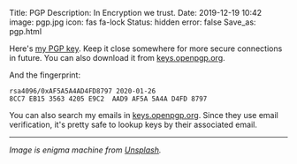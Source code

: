 Title: PGP
Description: In Encryption we trust.
Date: 2019-12-19 10:42
image: pgp.jpg
icon: fas fa-lock
Status: hidden
error: false
Save_as: pgp.html

Here's [my PGP key](/theme/files/pouya.gpg.asc). Keep it close somewhere for more secure connections in future. You can also download it from [keys.openpgp.org](https://keys.openpgp.org/search?q=8CC7EB1535634205E9C2AAD9AF5A5A4AD4FD8797).

And the fingerprint:

```text
rsa4096/0xAF5A5A4AD4FD8797 2020-01-26
8CC7 EB15 3563 4205 E9C2  AAD9 AF5A 5A4A D4FD 8797
```

You can also search my emails in [keys.openpgp.org](https://keys.openpgp.org). Since they use email verification, it's pretty safe to lookup keys by their associated email.

---
*Image is enigma machine from [Unsplash](https://unsplash.com/photos/4hfpVsi-gSg).*
